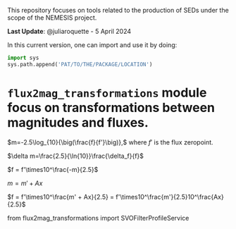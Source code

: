 This repository focuses on tools related to the production of SEDs under the scope of the NEMESIS project. 

**Last Update**: @juliaroquette  - 5 April 2024

In this current version, one can import and use it by doing:

```python
import sys
sys.path.append('PAT/TO/THE/PACKAGE/LOCATION')  
```

# `flux2mag_transformations` module focus on transformations between magnitudes and fluxes.

$m=-2.5\log_{10}{\big(\frac{f}{f'}\big)},$
where $f'$ is the flux zeropoint. 

$\delta m=\frac{2.5}{\ln{10}}\frac{\delta_f}{f}$

$f = f'\times10^\frac{-m}{2.5}$

$m = m' + Ax$

$f = f'\times10^\frac{m' + Ax}{2.5} = f'\times10^\frac{m'}{2.5}10^\frac{Ax}{2.5}$



from flux2mag_transformations import SVOFilterProfileService

